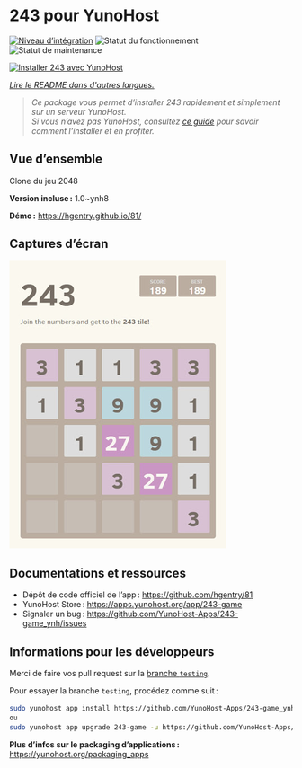<!--
Nota bene : ce README est automatiquement généré par <https://github.com/YunoHost/apps/tree/master/tools/readme_generator>
Il NE doit PAS être modifié à la main.
-->

# 243 pour YunoHost

[![Niveau d’intégration](https://apps.yunohost.org/badge/integration/243-game)](https://ci-apps.yunohost.org/ci/apps/243-game/)
![Statut du fonctionnement](https://apps.yunohost.org/badge/state/243-game)
![Statut de maintenance](https://apps.yunohost.org/badge/maintained/243-game)

[![Installer 243 avec YunoHost](https://install-app.yunohost.org/install-with-yunohost.svg)](https://install-app.yunohost.org/?app=243-game)

*[Lire le README dans d'autres langues.](./ALL_README.md)*

> *Ce package vous permet d’installer 243 rapidement et simplement sur un serveur YunoHost.*  
> *Si vous n’avez pas YunoHost, consultez [ce guide](https://yunohost.org/install) pour savoir comment l’installer et en profiter.*

## Vue d’ensemble

Clone du jeu 2048


**Version incluse :** 1.0~ynh8

**Démo :** <https://hgentry.github.io/81/>

## Captures d’écran

![Capture d’écran de 243](./doc/screenshots/Screenshot-243.jpg)

## Documentations et ressources

- Dépôt de code officiel de l’app : <https://github.com/hgentry/81>
- YunoHost Store : <https://apps.yunohost.org/app/243-game>
- Signaler un bug : <https://github.com/YunoHost-Apps/243-game_ynh/issues>

## Informations pour les développeurs

Merci de faire vos pull request sur la [branche `testing`](https://github.com/YunoHost-Apps/243-game_ynh/tree/testing).

Pour essayer la branche `testing`, procédez comme suit :

```bash
sudo yunohost app install https://github.com/YunoHost-Apps/243-game_ynh/tree/testing --debug
ou
sudo yunohost app upgrade 243-game -u https://github.com/YunoHost-Apps/243-game_ynh/tree/testing --debug
```

**Plus d’infos sur le packaging d’applications :** <https://yunohost.org/packaging_apps>

